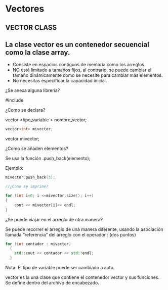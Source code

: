 # Vectores

## VECTOR CLASS

 ## La clase vector es un contenedor secuencial como la clase array.

 * Consiste en espacios contiguos de memoria como los arreglos.
 * NO está limitado a tamaños fijos, al contrario, se puede cambiar el tamaño dinámicamente como se necesite para cambiar más elementos.
 * No necesitas especificar la capacidad inicial.

¿Se anexa alguna librería?

#include <vector>

¿Como se declara?

vector <tipo_variable > nombre_vector;

```C++
vector<int> mivector;
```
vector<int> mivector;

¿Como se añaden elementos?

Se usa la función .push_back(elemento);
	
Ejemplo:
```C++
mivector.push_back(3);

//¿Como se imprime?

for (int i=0; i <=mivector.size(); i++)
{
	cout << mivector[i]<< endl;
}
```
 
¿Se puede viajar en el arreglo de otra manera?

Se puede recorrer el arreglo de una manera diferente, usando la asociación llamada “referencia” del arreglo con el operador : (dos puntos)
```C++
for (int contador : mivector)
  {
    std::cout << contador << std::endl;
  }
```
Nota: El tipo de variable puede ser cambiado a auto.	

vector es la una clase que contiene el contenedor vector y sus funciones. Se define dentro del <vector> archivo de encabezado. 


